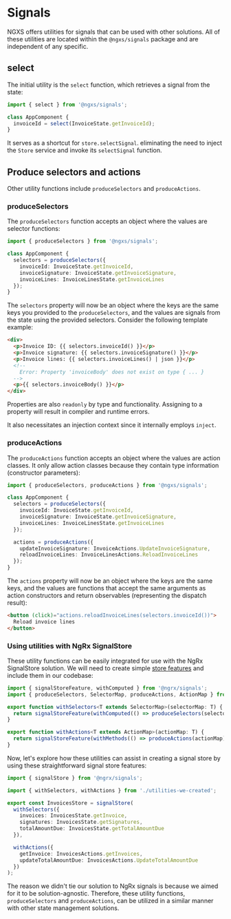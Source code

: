 # Signals

NGXS offers utilities for signals that can be used with other solutions. All of these utilities are located within the `@ngxs/signals` package and are independent of any specific.

## select

The initial utility is the `select` function, which retrieves a signal from the state:

```ts
import { select } from '@ngxs/signals';

class AppComponent {
  invoiceId = select(InvoiceState.getInvoiceId);
}
```

It serves as a shortcut for `store.selectSignal`. eliminating the need to inject the `Store` service and invoke its `selectSignal` function.

## Produce selectors and actions

Other utility functions include `produceSelectors` and `produceActions`.

### produceSelectors

The `produceSelectors` function accepts an object where the values are selector functions:

```ts
import { produceSelectors } from '@ngxs/signals';

class AppComponent {
  selectors = produceSelectors({
    invoiceId: InvoiceState.getInvoiceId,
    invoiceSignature: InvoiceState.getInvoiceSignature,
    invoiceLines: InvoiceLinesState.getInvoiceLines
  });
}
```

The `selectors` property will now be an object where the keys are the same keys you provided to the `produceSelectors`, and the values are signals from the state using the provided selectors. Consider the following template example:

```html
<div>
  <p>Invoice ID: {{ selectors.invoiceId() }}</p>
  <p>Invoice signature: {{ selectors.invoiceSignature() }}</p>
  <p>Invoice lines: {{ selectors.invoiceLines() | json }}</p>
  <!--
    Error: Property 'invoiceBody' does not exist on type { ... }
  -->
  <p>{{ selectors.invoiceBody() }}</p>
</div>
```

Properties are also `readonly` by type and functionality. Assigning to a property will result in compiler and runtime errors.

It also necessitates an injection context since it internally employs `inject`.

### produceActions

The `produceActions` function accepts an object where the values are action classes. It only allow action classes because they contain type information (constructor parameters):

```ts
import { produceSelectors, produceActions } from '@ngxs/signals';

class AppComponent {
  selectors = produceSelectors({
    invoiceId: InvoiceState.getInvoiceId,
    invoiceSignature: InvoiceState.getInvoiceSignature,
    invoiceLines: InvoiceLinesState.getInvoiceLines
  });

  actions = produceActions({
    updateInvoiceSignature: InvoiceActions.UpdateInvoiceSignature,
    reloadInvoiceLines: InvoiceLinesActions.ReloadInvoiceLines
  });
}
```

The `actions` property will now be an object where the keys are the same keys, and the values are functions that accept the same arguments as action constructors and return observables (representing the dispatch result):

```html
<button (click)="actions.reloadInvoiceLines(selectors.invoiceId())">
  Reload invoice lines
</button>
```

### Using utilities with NgRx SignalStore

These utility functions can be easily integrated for use with the NgRx SignalStore solution. We will need to create simple [store features](https://ngrx.io/guide/signals/signal-store/custom-store-features) and include them in our codebase:

```ts
import { signalStoreFeature, withComputed } from '@ngrx/signals';
import { produceSelectors, SelectorMap, produceActions, ActionMap } from '@ngxs/signals';

export function withSelectors<T extends SelectorMap>(selectorMap: T) {
  return signalStoreFeature(withComputed(() => produceSelectors(selectorMap)));
}

export function withActions<T extends ActionMap>(actionMap: T) {
  return signalStoreFeature(withMethods(() => produceActions(actionMap)));
}
```

Now, let's explore how these utilities can assist in creating a signal store by using these straightforward signal store features:

```ts
import { signalStore } from '@ngrx/signals';

import { withSelectors, withActions } from './utilities-we-created';

export const InvoicesStore = signalStore(
  withSelectors({
    invoices: InvoicesState.getInvoice,
    signatures: InvoicesState.getSignatures,
    totalAmountDue: InvoicesState.getTotalAmountDue
  }),

  withActions({
    getInvoice: InvoicesActions.getInvoices,
    updateTotalAmountDue: InvoicesActions.UpdateTotalAmountDue
  })
);
```

The reason we didn't tie our solution to NgRx signals is because we aimed for it to be solution-agnostic. Therefore, these utility functions, `produceSelectors` and `produceActions`, can be utilized in a similar manner with other state management solutions.
